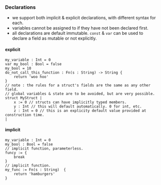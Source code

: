 ### Declarations
- we support both implicit & explicit declarations, with different syntax for each.
- variables cannot be assigned to if they have not been declared first.
- all declarations are default immutable. `const` & `var` can be used to declare a field as mutable or not explicitly.

#### explicit
```.scorch
my_variable : Int = 0
var my_bool : Bool = false
my_bool = 10
do_not_call_this_function : Fn(s : String) -> String {
    return 'woo hoo'
}
// note : the rules for a struct's fields are the same as any other field.
// global variables & state are to be avoided, but are very possible.
struct MyStruct |
    x := 0 // structs can have implicitly typed members.
    y : Int // this will default automatically. 0 for int, etc.
    z : Int = 0 // this is an explicity default value provided at construction time.
|
```
#### implicit
```
my_variable : Int = 0
my_bool : Bool = false
// implicit function, parameterless.
funcy := {
    break
}
// implicit function.
my_func := Fn(s : String)  {
    return 'hamburgers'
}
```
